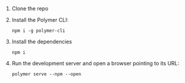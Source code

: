 1. Clone the repo
1. Install the Polymer CLI:

    ```npm i -g polymer-cli```

1. Install the dependencies

    ```npm i```

1. Run the development server and open a browser pointing to its URL:

    ```polymer serve --npm --open```
